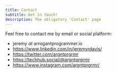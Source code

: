```yaml
---
title: Contact
subtitle: Get in touch!
description: The obligatory 'Contact' page
---
```


Feel free to contact me by email or social platform:
- jeremy <em>at</em> arrogantprogrammer.io
- https://www.linkedin.com/in/jeremyrdavis/
- https://twitter.com/argntprgrmr
- https://techhub.social/@argntprgrmr
- https://www.instagram.com/argntprgrmr/